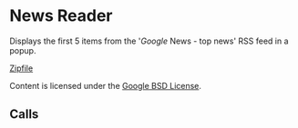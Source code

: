 
News Reader
=======

Displays the first 5 items from the '$Google$ News - top news' RSS feed in a popup.

[Zipfile](http://developer.chrome.com/extensions/examples/extensions/news_i18n.zip)

Content is licensed under the [Google BSD License](https://developers.google.com/open-source/licenses/bsd).

Calls
-----

